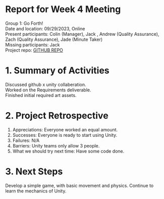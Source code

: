 # Report for Week 4 Meeting
Group 1: Go Forth! <br>
Date and location: 09/29/2023, Online <br>
Present participants: Colin (Manager), Jack , Andrew (Quality Assurance), Zach (Quality Assurance), Jade (Minute Taker) <br>
Missing participants: Jack <br>
Project repo: [GITHUB REPO](https://github.com/jim245/cs386team1/tree/main) <br>

# 1. Summary of Activities
Discussed github x unity collaberation. <br>
Worked on the Requirements deliverable. <br>
Finished initial required art assets. <br>

# 2. Project Retrospective
1. Appreciations: Everyone worked an equal amount.
2. Successes: Everyone is ready to start using Unity.
3. Failures: N/A
4. Barriers: Unity teams only allow 3 people.
5. What we should try next time: Have some code done.

# 3. Next Steps
Develop a simple game, with basic movement and physics. Continue to learn the mechanics of Unity.
